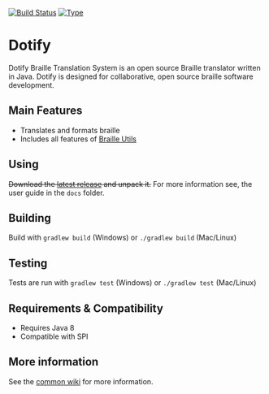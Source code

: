 [![Build Status](https://travis-ci.org/brailleapps/dotify-cli.svg?branch=master)](https://travis-ci.org/brailleapps/dotify-cli)
[![Type](https://img.shields.io/badge/type-application-blue.svg)](https://github.com/brailleapps/wiki/wiki/Types)

# Dotify
Dotify Braille Translation System is an open source Braille translator written in Java.  Dotify is designed for collaborative, open source braille software development.

## Main Features ##
  * Translates and formats braille
  * Includes all features of [Braille Utils](https://github.com/brailleapps/braille-utils-cli)

## Using ##
<strike>Download the [latest release](https://github.com/brailleapps/dotify-cli/releases) and unpack it.</strike> For more information see, the user guide
in the `docs` folder.

## Building ##
Build with `gradlew build` (Windows) or `./gradlew build` (Mac/Linux)

## Testing ##
Tests are run with `gradlew test` (Windows) or `./gradlew test` (Mac/Linux)

## Requirements & Compatibility ##
* Requires Java 8
* Compatible with SPI

## More information ##
See the [common wiki](https://github.com/brailleapps/wiki/wiki) for more information.
